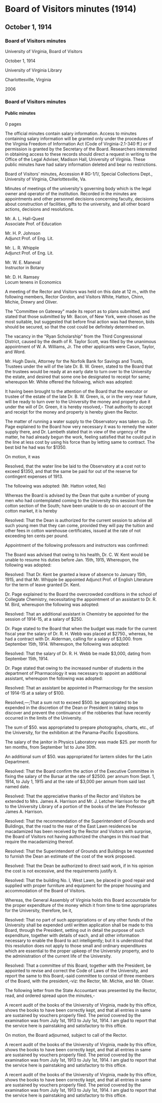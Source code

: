 <!-- llmformatted -->
# Board of Visitors minutes (1914)

## October 1, 1914

### Board of Visitors minutes

University of Virginia, Board of Visitors

October 1, 1914

University of Virginia Library

Charlottesville, Virginia

2006

### Board of Visitors minutes

#### Public minutes

0 pages

The official minutes contain salary information. Access to minutes containing salary information will be granted only under the procedures of the Virginia Freedom of Information Act (Code of Virginia-2.1-340 ff.) or if permission is granted by the Secretary of the Board. Researchers interested in obtaining access to these records should direct a request in writing to the Office of the Legal Adviser, Madison Hall, University of Virginia. These public minutes have had salary information deleted and bear no restrictions.

Board of Visitors' minutes, Accession # RG-1/1/, Special Collections Dept., University of Virginia, Charlottesville, Va.

Minutes of meetings of the university's governing body which is the legal owner and operator of the institution. Recorded in the minutes are appointments and other personnel decisions concerning faculty, decisions about construction of facilities, gifts to the university, and all other board actions, decisions and resolutions.

Mr. A. L. Hall-Quest\
Associate Prof. of Education

Mr. H. P. Johnson\
Adjunct Prof. of Eng. Lit.

Mr. L. R. Whipple\
Adjunct Prof. of Eng. Lit.

Mr. W. E. Maneval\
Instructor in Botany

Mr. D. H. Ramsey\
Locum tenens in Economics

A meeting of the Rector and Visitors was held on this date at 12 m., with the following members, Rector Gordon, and Visitors White, Hatton, Chinn, Michie, Drewry and Oliver.

The "Committee on Gateway" made its report as to plans submitted, and stated that those submitted by Mr. Bacon, of New York, were chosen as the most suitable, but suggested that before final action was had thereon, bids should be secured, so that the cost could be definitely determined on.

The vacancy in the "Ryan Scholarship" from the Third Congressional District, caused by the death of R. Taylor Scott, was filled by the unanimous appointment of W. A. Williams, Jr. The other applicants were Cason, Taylor, and Word.

Mr. Hugh Davis, Attorney for the Norfolk Bank for Savings and Trusts, Trustees under the will of the late Dr. B. W. Green, stated to the Board that the trustees would be ready at an early date to turn over to the University the estate, and desired that some one be designated to receipt for same; whereupon Mr. White offered the following, which was adopted:

It having been brought to the attention of the Board that the executor or trustee of the estate of the late Dr. B. W. Green, is, or in the very near future, will be ready to turn over to the University the money and property due it under the will of Dr. Green, it is hereby resolved,- That authority to accept and receipt for the money and property is hereby given the Rector.

The matter of running a water supply to the Observatory was taken up. Dr. Page explained to the Board how very necessary it was to remedy the water supply there, and Dr. Lambeth stated that in view of the urgency of the matter, he had already begun the work, feeling satisfied that he could put in the line at less cost by using his force than by letting same to contract. The best bid he had was for $1350.

On motion, it was

Resolved, that the water line be laid to the Observatory at a cost not to exceed $1350, and that the same be paid for out of the reserve for contingent expenses of 1913.

The following was adopted: (Mr. Hatton voted, No)

Whereas the Board is advised by the Dean that quite a number of young men who had contemplated coming to the University this session from the cotton section of the South; have been unable to do so on account of the cotton market, it is hereby

Resolved: That the Dean is authorized for the current session to advise all such young men that they can come, provided they will pay the tuition and other fees in cotton warehouse certificates, issued at the rate of not exceeding ten cents per pound.

Appointment of the following professors and instructors was confirmed:

The Board was advised that owing to his health, Dr. C. W. Kent would be unable to resume his duties before Jan. 15th, 1915, Whereupon, the following was adopted:

Resolved: That Dr. Kent be granted a leave of absence to January 15th, 1915, and that Mr. Whipple be appointed Adjunct Prof. of English Literature for the term of leave granted Dr. Kent.

Dr. Page explained to the Board the overcrowded conditions in the school of Collegiate Chemistry, necessitating the appointment of an assistant to Dr. R. M. Bird, whereupon the following was adopted:

Resolved: That an additional assistant in Chemistry be appointed for the session of 1914-15, at a salary of $250.

Dr. Page stated to the Board that when the budget was made for the current fiscal year the salary of Dr. R. H. Webb was placed at $2750., whereas, he had a contract with Dr. Alderman, calling for a salary of $3,000. from September 15th, 1914. Whereupon, the following was adopted:

Resolved: That the salary of Dr. R. H. Webb be made $3,000, dating from September 15th, 1914.

Dr. Page stated that owing to the increased number of students in the department of Pharmacology it was necessary to appoint an additional assistant, whereupon the following was adopted:

Resolved: That an assistant be appointed in Pharmacology for the session of 1914-15 at a salary of $100.

Resolved,—;That a sum not to exceed $500. be appropriated to be expended in the discretion of the Dean or President in taking steps to discover and prevent the continuance of the robberies that have recently occurred in the limits of the University.

The sum of $50. was appropriated to prepare photographs, charts, etc., of the University, for the exhibition at the Panama-Pacific Expositions.

The salary of the janitor in Physics Laboratory was made $25. per month for ten months, from September 1st to June 30th.

An additional sum of $50. was appropriated for lantern slides for the Latin Department.

Resolved: That the Board confirm the action of the Executive Committee in fixing the salary of the Bursar at the rate of $2500. per annum from Sept. 1, 1914, to July 1, 1915 and at the rate of $3,000 per annum from said last named date.

Resolved: That the appreciative thanks of the Rector and Visitors be extended to Mrs. James A. Harrison and Mr. J. Letcher Harrison for the gift to the University Library of a portion of the books of the late Professor James A. Harrison.

Resolved: That the recommendation of the Superintendent of Grounds and Buildings, that the road to the rear of the East Lawn residences be macadamized has been received by the Rector and Visitors with surprise, the Board of Visitors not having authorized the changes in this road that require the macadamizing thereof.

Resolved: That the Superintendent of Grounds and Buildings be requested to furnish the Dean an estimate of the cost of the work proposed.

Resolved: That the Dean be authorized to direct said work, if in his opinion the cost is not excessive, and the requirements justify it.

Resolved: That the building No. I, West Lawn, be placed in good repair and supplied with proper furniture and equipment for the proper housing and accommodation of the Board of Visitors.

Whereas, the General Assembly of Virginia holds this Board accountable for the proper expenditure of the money which it from time to time appropriates for the University, therefore, be it,

Resolved: That no part of such appropriations or of any other funds of the University shall be expended until written application shall be made to this Board, through the President, setting out in detail the purpose of such expenditure, together with details of each, and all other information necessary to enable the Board to act intelligently; but it is understood that this resolution does not apply to those small and ordinary expenditures which are essential to the proper upkeep of the University property, and to the administration of the current life of the University.

Resolved: That a committee of this Board, together with the President, be appointed to revise and correct the Code of Laws of the University, and report the same to this Board,-said committee to consist of three members of the Board, with the president,-viz: the Rector, Mr. Michie, and Mr. Oliver.

The following letter from the State Accountant was presented by the Rector, read, and ordered spread upon the minutes,-

A recent audit of the books of the University of Virginia, made by this office, shows the books to have been correctly kept, and that all entries in same are sustained by vouchers properly filed. The period covered by the examination was from July 1st, 1913 to July 1st, 1914. I am glad to report that the service here is painstaking and satisfactory to this office.

On motion, the Board adjourned, subject to call of the Rector.

A recent audit of the books of the University of Virginia, made by this office, shows the books to have been correctly kept, and that all entries in same are sustained by vouchers properly filed. The period covered by the examination was from July 1st, 1913 to July 1st, 1914. I am glad to report that the service here is painstaking and satisfactory to this office.

A recent audit of the books of the University of Virginia, made by this office, shows the books to have been correctly kept, and that all entries in same are sustained by vouchers properly filed. The period covered by the examination was from July 1st, 1913 to July 1st, 1914. I am glad to report that the service here is painstaking and satisfactory to this office.
